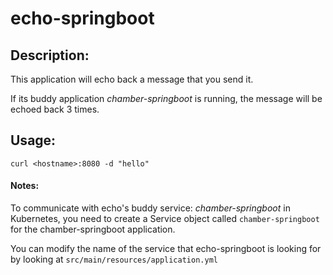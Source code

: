 # echo-springboot

## Description:
This application will echo back a message that you send it. 

If its buddy application *chamber-springboot* is running, the message will be echoed back 3 times.

## Usage:
`curl <hostname>:8080 -d "hello"`

#### Notes:
To communicate with echo's buddy service: *chamber-springboot* in Kubernetes, you need to create a Service object called `chamber-springboot` for the chamber-springboot application.

You can modify the name of the service that echo-springboot is looking for by looking at `src/main/resources/application.yml` 
 
  
